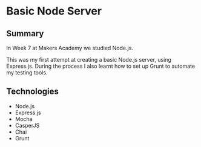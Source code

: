 # Basic Node Server

## Summary

In Week 7 at Makers Academy we studied Node.js.

This was my first attempt at creating a basic Node.js server, using Express.js. During the process I also learnt how to set up Grunt to automate my testing tools.

## Technologies

- Node.js
- Express.js
- Mocha
- CasperJS
- Chai
- Grunt

